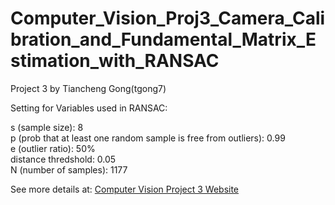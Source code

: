 # Computer_Vision_Proj3_Camera_Calibration_and_Fundamental_Matrix_Estimation_with_RANSAC

Project 3 by Tiancheng Gong(tgong7)

Setting for Variables used in RANSAC:

s (sample size): 8<br/>
p (prob that at least one random sample is free from outliers): 0.99<br/>
e (outlier ratio): 50%<br/>
distance thredshold: 0.05<br/>
N (number of samples): 1177

See more details at: [Computer Vision Project 3 Website](http://all4win.github.io/projects/cv_proj3/index.html)
